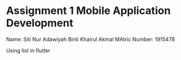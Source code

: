 # Assignment 1 Mobile Application Development

Name: Siti Nur Adawiyah Binti Khairul Akmal
MAtric Number: 1915478

Using list in flutter
